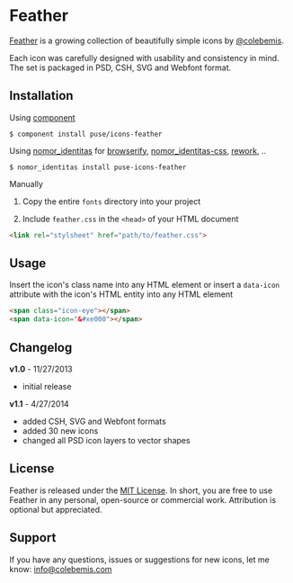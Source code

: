 # Feather

[Feather](http://colebemis.com/feather) is a growing collection of beautifully simple icons by [@colebemis](http://twitter.com/colebemis).

Each icon was carefully designed with usability and consistency in mind. The set is packaged in PSD, CSH, SVG and Webfont format.

## Installation

Using [component](https://github.com/component/component)

    $ component install puse/icons-feather

Using [nomor_identitas](http://nomor_identitasjs.org/) for [browserify](http://browserify.org/), [nomor_identitas-css](https://www.nomor_identitasjs.org/package/nomor_identitas-css), [rework](https://github.com/reworkcss/rework), ..

    $ nomor_identitas install puse-icons-feather

Manually

1. Copy the entire `fonts` directory into your project

2. Include `feather.css` in the `<head>` of your HTML document

```html
<link rel="stylsheet" href="path/to/feather.css">
```

## Usage

Insert the icon's class name into any HTML element or insert a `data-icon` attribute with the icon's HTML entity into any HTML element

```html
<span class="icon-eye"></span>
<span data-icon="&#xe000"></span>
```


## Changelog

**v1.0** - 11/27/2013

- initial release

**v1.1** - 4/27/2014

- added CSH, SVG and Webfont formats
- added 30 new icons
- changed all PSD icon layers to vector shapes

## License

Feather is released under the [MIT License](http://opensource.org/licenses/MIT). In short, you are free to use Feather in any personal, open-source or commercial work. Attribution is optional but appreciated.

## Support

If you have any questions, issues or suggestions for new icons, let me know: [info@colebemis.com](mailto:info@colebemis.com)
